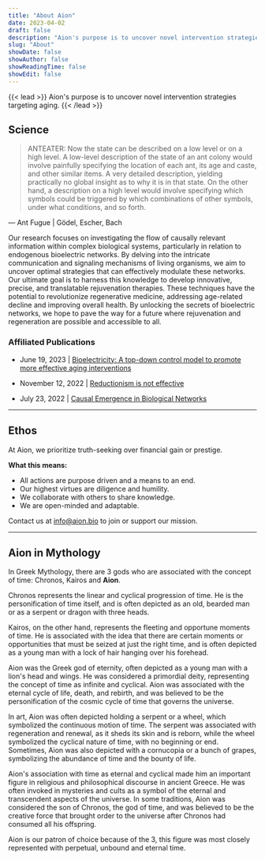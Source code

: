 ```yaml
---
title: "About Aion"
date: 2023-04-02
draft: false
description: "Aion's purpose is to uncover novel intervention strategies targeting aging."
slug: "About"
showDate: false
showAuthor: false
showReadingTime: false
showEdit: false
---
```

{{< lead >}}
Aion's purpose is to uncover novel intervention strategies targeting aging. 
{{< /lead >}}

## Science
> ANTEATER: Now the state can be described on a low level or on a high level. A low-level description of the state of an ant colony would involve painfully specifying the location of each ant, its age and caste, and other similar items. A very detailed description, yielding practically no global insight as to why it is in that state. On the other hand, a description on a high level would involve specifying which symbols could be triggered by which combinations of other symbols, under what conditions, and so forth. 

— Ant Fugue | Gödel, Escher, Bach

Our research focuses on investigating the flow of causally relevant information within complex biological systems, particularly in relation to endogenous bioelectric networks. By delving into the intricate communication and signaling mechanisms of living organisms, we aim to uncover optimal strategies that can effectively modulate these networks. Our ultimate goal is to harness this knowledge to develop innovative, precise, and translatable rejuvenation therapies. These techniques have the potential to revolutionize regenerative medicine, addressing age-related decline and improving overall health. By unlocking the secrets of bioelectric networks, we hope to pave the way for a future where rejuvenation and regeneration are possible and accessible to all.

### Affiliated Publications

- June 19, 2023 | [Bioelectricity: A top-down control model to promote more effective aging interventions](https://www.liebertpub.com/doi/10.1089/bioe.2023.0013)

- November 12, 2022 | [Reductionism is not effective](https://www.consciousrepository.com/p/reductionism-is-not-effective)

- July 23, 2022 | [Causal Emergence in Biological Networks](https://www.thebenjam.in/research/causal-emergence-biological-networks/)
---
## Ethos

At Aion, we prioritize truth-seeking over financial gain or prestige. 

**What this means:**
- All actions are purpose driven and a means to an end.
- Our highest virtues are diligence and humility.
- We collaborate with others to share knowledge.
- We are open-minded and adaptable.

Contact us at [info@aion.bio](mailto:info@aion.bio) to join or support our mission.

---

## Aion in Mythology

In Greek Mythology, there are 3 gods who are associated with the concept of time: Chronos, Kairos and **Aion**.

Chronos represents the linear and cyclical progression of time. He is the personification of time itself, and is often depicted as an old, bearded man or as a serpent or dragon with three heads.

Kairos, on the other hand, represents the fleeting and opportune moments of time. He is associated with the idea that there are certain moments or opportunities that must be seized at just the right time, and is often depicted as a young man with a lock of hair hanging over his forehead. 

Aion was the Greek god of eternity, often depicted as a young man with a lion's head and wings. He was considered a primordial deity, representing the concept of time as infinite and cyclical. Aion was associated with the eternal cycle of life, death, and rebirth, and was believed to be the personification of the cosmic cycle of time that governs the universe.

In art, Aion was often depicted holding a serpent or a wheel, which symbolized the continuous motion of time. The serpent was associated with regeneration and renewal, as it sheds its skin and is reborn, while the wheel symbolized the cyclical nature of time, with no beginning or end. Sometimes, Aion was also depicted with a cornucopia or a bunch of grapes, symbolizing the abundance of time and the bounty of life.

Aion's association with time as eternal and cyclical made him an important figure in religious and philosophical discourse in ancient Greece. He was often invoked in mysteries and cults as a symbol of the eternal and transcendent aspects of the universe. In some traditions, Aion was considered the son of Chronos, the god of time, and was believed to be the creative force that brought order to the universe after Chronos had consumed all his offspring.

Aion is our patron of choice because of the 3, this figure was most closely represented with perpetual, unbound and eternal time.
    